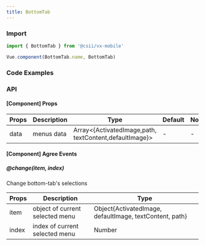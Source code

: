 ```yaml
---
title: BottomTab
---
```


### Import

```javascript
import { BottomTab } from '@csii/vx-mobile'

Vue.component(BottomTab.name, BottomTab)
```

### Code Examples
<!-- DEMO -->

### API

#### [Component] Props
|Props | Description | Type | Default | Note|
|----|-----|------|------|------|
|data|menus data|Array<{ActivatedImage,path, textContent,defaultImage}>	|-|-|

#### [Component] Agree Events

##### @change(item, index)
Change bottom-tab's selections

|Props | Description | Type|
|----|-----|------|
|item|object of current selected menu|Object{ActivatedImage, defaultImage, textContent, path}|
|index|index of current selected menu|Number|
